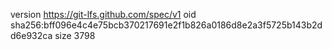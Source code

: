 version https://git-lfs.github.com/spec/v1
oid sha256:bff096e4c4e75bcb370217691e2f1b826a0186d8e2a3f5725b143b2dd6e932ca
size 3798
